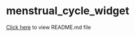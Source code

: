 # menstrual_cycle_widget

[Click here](https://github.com/sandipkalola/menstrual_cycle_widget/blob/master/README.md) to view README.md file 
